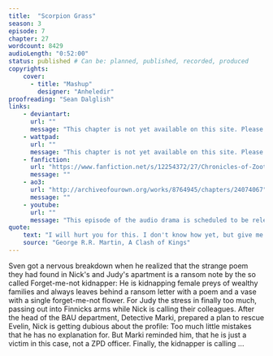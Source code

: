```yaml
---
title:  "Scorpion Grass"
season: 3
episode: 7
chapter: 27
wordcount: 8429
audioLength: "0:52:00"
status: published # Can be: planned, published, recorded, produced
copyrights:
    cover:
      - title: "Mashup"
        designer: "Anheledir"
proofreading: "Sean Dalglish"
links:
    - deviantart:
      url: ""
      message: "This chapter is not yet available on this site. Please choose another hoster!"
    - wattpad:
      url: ""
      message: "This chapter is not yet available on this site. Please choose another hoster!"
    - fanfiction:
      url: "https://www.fanfiction.net/s/12254372/27/Chronicles-of-Zootopia"
      message: ""
    - ao3:
      url: "http://archiveofourown.org/works/8764945/chapters/24074067"
      message: ""
    - youtube:
      url: ""
      message: "This episode of the audio drama is scheduled to be released on Oct, 16 2017!"
quote:
    text: "I will hurt you for this. I don't know how yet, but give me time. A day will come when you think yourself safe and happy, and suddenly your joy will turn to ashes in your mouth, and you'll know the debt is paid."
    source: "George R.R. Martin, A Clash of Kings"
---
```

Sven got a nervous breakdown when he realized that the strange poem they had found in Nick's and Judy's apartment is a ransom note by the so called Forget-me-not kidnapper: He is kidnapping female preys of wealthy families and always leaves behind a ransom letter with a poem and a vase with a single forget-me-not flower. For Judy the stress in finally too much, passing out into Finnicks arms while Nick is calling their colleagues. After the head of the BAU department, Detective Marki, prepared a plan to rescue Evelin, Nick is getting dubious about the profile: Too much little mistakes that he has no explanation for. But Marki reminded him, that he is just a victim in this case, not a ZPD officer. Finally, the kidnapper is calling ...